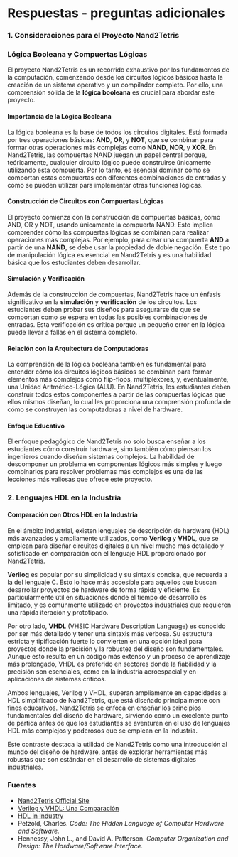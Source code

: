 # Respuestas - preguntas adicionales 

### 1. Consideraciones para el Proyecto Nand2Tetris

### Lógica Booleana y Compuertas Lógicas

El proyecto Nand2Tetris es un recorrido exhaustivo por los fundamentos de la computación, comenzando desde los circuitos lógicos básicos hasta la creación de un sistema operativo y un compilador completo. Por ello, una comprensión sólida de la **lógica booleana** es crucial para abordar este proyecto.

#### Importancia de la Lógica Booleana

La lógica booleana es la base de todos los circuitos digitales. Está formada por tres operaciones básicas: **AND**, **OR**, y **NOT**, que se combinan para formar otras operaciones más complejas como **NAND**, **NOR**, y **XOR**. En Nand2Tetris, las compuertas NAND juegan un papel central porque, teóricamente, cualquier circuito lógico puede construirse únicamente utilizando esta compuerta. Por lo tanto, es esencial dominar cómo se comportan estas compuertas con diferentes combinaciones de entradas y cómo se pueden utilizar para implementar otras funciones lógicas.

#### Construcción de Circuitos con Compuertas Lógicas

El proyecto comienza con la construcción de compuertas básicas, como AND, OR y NOT, usando únicamente la compuerta NAND. Esto implica comprender cómo las compuertas lógicas se combinan para realizar operaciones más complejas. Por ejemplo, para crear una compuerta **AND** a partir de una **NAND**, se debe usar la propiedad de doble negación. Este tipo de manipulación lógica es esencial en Nand2Tetris y es una habilidad básica que los estudiantes deben desarrollar.

#### Simulación y Verificación

Además de la construcción de compuertas, Nand2Tetris hace un énfasis significativo en la **simulación** y **verificación** de los circuitos. Los estudiantes deben probar sus diseños para asegurarse de que se comportan como se espera en todas las posibles combinaciones de entradas. Esta verificación es crítica porque un pequeño error en la lógica puede llevar a fallas en el sistema completo.

#### Relación con la Arquitectura de Computadoras

La comprensión de la lógica booleana también es fundamental para entender cómo los circuitos lógicos básicos se combinan para formar elementos más complejos como flip-flops, multiplexores, y, eventualmente, una Unidad Aritmético-Lógica (ALU). En Nand2Tetris, los estudiantes deben construir todos estos componentes a partir de las compuertas lógicas que ellos mismos diseñan, lo cual les proporciona una comprensión profunda de cómo se construyen las computadoras a nivel de hardware.

#### Enfoque Educativo

El enfoque pedagógico de Nand2Tetris no solo busca enseñar a los estudiantes cómo construir hardware, sino también cómo piensan los ingenieros cuando diseñan sistemas complejos. La habilidad de descomponer un problema en componentes lógicos más simples y luego combinarlos para resolver problemas más complejos es una de las lecciones más valiosas que ofrece este proyecto.


### 2. Lenguajes HDL en la Industria

#### Comparación con Otros HDL en la Industria

En el ámbito industrial, existen lenguajes de descripción de hardware (HDL) más avanzados y ampliamente utilizados, como **Verilog** y **VHDL**, que se emplean para diseñar circuitos digitales a un nivel mucho más detallado y sofisticado en comparación con el lenguaje HDL proporcionado por Nand2Tetris.

**Verilog** es popular por su simplicidad y su sintaxis concisa, que recuerda a la del lenguaje C. Esto lo hace más accesible para aquellos que buscan desarrollar proyectos de hardware de forma rápida y eficiente. Es particularmente útil en situaciones donde el tiempo de desarrollo es limitado, y es comúnmente utilizado en proyectos industriales que requieren una rápida iteración y prototipado.

Por otro lado, **VHDL** (VHSIC Hardware Description Language) es conocido por ser más detallado y tener una sintaxis más verbosa. Su estructura estricta y tipificación fuerte lo convierten en una opción ideal para proyectos donde la precisión y la robustez del diseño son fundamentales. Aunque esto resulta en un código más extenso y un proceso de aprendizaje más prolongado, VHDL es preferido en sectores donde la fiabilidad y la precisión son esenciales, como en la industria aeroespacial y en aplicaciones de sistemas críticos.

Ambos lenguajes, Verilog y VHDL, superan ampliamente en capacidades al HDL simplificado de Nand2Tetris, que está diseñado principalmente con fines educativos. Nand2Tetris se enfoca en enseñar los principios fundamentales del diseño de hardware, sirviendo como un excelente punto de partida antes de que los estudiantes se aventuren en el uso de lenguajes HDL más complejos y poderosos que se emplean en la industria.

Este contraste destaca la utilidad de Nand2Tetris como una introducción al mundo del diseño de hardware, antes de explorar herramientas más robustas que son estándar en el desarrollo de sistemas digitales industriales.

### Fuentes
- [Nand2Tetris Official Site](https://www.nand2tetris.org)
- [Verilog y VHDL: Una Comparación](https://www.allaboutcircuits.com/technical-articles/verilog-vs-vhdl-which-is-better-for-which-circumstances/)
- [HDL in Industry](https://www.electronics-tutorials.ws/combination/hdl.html)
- Petzold, Charles. *Code: The Hidden Language of Computer Hardware and Software.*
- Hennessy, John L., and David A. Patterson. *Computer Organization and Design: The Hardware/Software Interface.*
